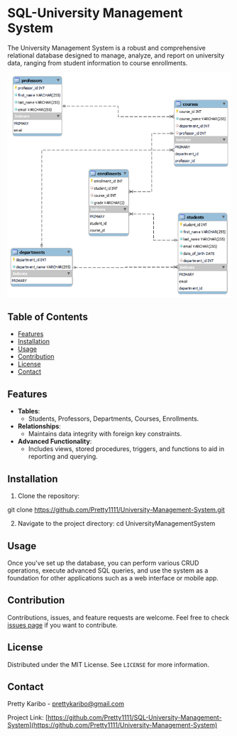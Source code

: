 # SQL-University Management System

The University Management System is a robust and comprehensive relational database designed to manage, analyze, and report on university data, ranging from student information to course enrollments.

![ER Diagram](./ER%20Diagram.png)

## Table of Contents

- [Features](#features)
- [Installation](#installation)
- [Usage](#usage)
- [Contribution](#contribution)
- [License](#license)
- [Contact](#contact)

## Features

- **Tables**: 
  - Students, Professors, Departments, Courses, Enrollments.
- **Relationships**: 
  - Maintains data integrity with foreign key constraints.
- **Advanced Functionality**: 
  - Includes views, stored procedures, triggers, and functions to aid in reporting and querying.

## Installation

1. Clone the repository:

  git clone https://github.com/Pretty1111/University-Management-System.git


2. Navigate to the project directory:
   cd UniversityManagementSystem


## Usage

Once you've set up the database, you can perform various CRUD operations, execute advanced SQL queries, and use the system as a foundation for other applications such as a web interface or mobile app.

## Contribution

Contributions, issues, and feature requests are welcome. Feel free to check [issues page](https://github.com/Pretty1111/University-Management-System/issues) if you want to contribute.

## License

Distributed under the MIT License. See `LICENSE` for more information.

## Contact
Pretty Karibo - prettykaribo@gmail.com

Project Link: [https://github.com/Pretty1111/SQL-University-Management-System](https://github.com/Pretty1111/University-Management-System)




